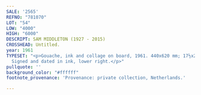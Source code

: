 ```yaml
---
SALE: '2565'
REFNO: "781070"
LOT: "54"
LOW: "4000"
HIGH: "6000"
DESCRIPT: SAM MIDDLETON (1927 - 2015)
CROSSHEAD: Untitled.
year: 1961
TYPESET: "<p>Gouache, ink and collage on board, 1961. 440x620 mm; 17½x24½ inches.
  Signed and dated in ink, lower right.</p>"
pullquote: ''
background_color: "#ffffff"
footnote_provenance: 'Provenance: private collection, Netherlands.'

---
```

